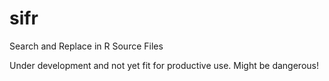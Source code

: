# sifr

Search and Replace in R Source Files

Under development and not yet fit for productive use. 
Might be dangerous!

